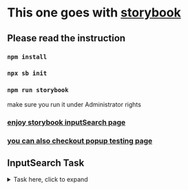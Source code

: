 # This one goes with [storybook](https://storybook.js.org/docs/react/get-started/install)

## Please read the instruction

### `npm install`
### `npx sb init`
### `npm run storybook`

make sure you run it under Administrator rights

### [enjoy storybook inputSearch page](http://localhost:6006/?path=/docs/example-inputsearch--start-search)
### [you can also checkout popup testing page](http://localhost:6006/?path=/story/example-popuppage--open-popup)


## InputSearch Task

<details>
  <summary>Task here, click to expand</summary>

Приложение, в котором реализован компонент (поле ввода) с автодополнением, который получает данные из какого-либо асинхронного источника. Чем более гибким будет апи компонента - тем лучше.

Компонент должен делать запрос к источнику после того, как введено минимальное количество символов в поле ввода (указанное в свойстве компонента).

Источник выдает список элементов на основе текста запроса к нему, принцип формирования списка любой, но рекомендуется какой-либо фильтр по подстроке.

Тип элементов в списке:

{ id: string; caption: string | ReactNode; }


Поле caption по смыслу должно соответствовать тексту запроса (например, начинаться с текста запроса, или содержать его как подстроку).
При выборе элемента из списка должно происходить событие "onSelectItem(id)"
Список из источника желательно отсортировать по алфавиту (в самом источнике, компонент о его логике не знает), и показать во всплывающем "тултипе/меню" под полем ввода.
Источник для примера может заполняться произвольными данными по таймауту, а может запрашивать данные с какого-нибудь публичного апи - это не важно. Главное, чтоб он был асинхронным.
Источник должен быть защищён от "гонок" - когда запрос меняется, а результат предыдущего запроса (не успевший прийти до изменения) приходит в качестве ответа. Всегда должен приходить результат последнего запроса.
Также нужно показывать индикатор загрузки - тут не нужно сложной верстки, главное, чтобы понятно пользователю было - вот сценарий:

начал вводить текст - ввел две буквы
ничего не показалось
ввел третью - показался список с индикатором загрузки
ввел четвертую - произошел перезапрос (старый игнорируется), индикатор на месте остался
подождал - пришли данные в список
ввел еще букву - данные пропали, появился индикатор загрузки (или данные остались, но затеняются индикатором загрузки)
выбрал элемент в списке - он закрылся

Какая-либо сложная верстка для поля ввода и списка не обязательна, достаточно стандартных инпутов и селектов. Но можно использовать и какую-нибудь css-библиотеку, если хочется.

Всплывающий тултип желательно реализовать отдельным компонентом, который будет привязан к элементу, под которым он всплывает, и при этом не использовать библиотек типа popper, а сделать его на чистом реакте и js/css,
режима же позиционирования достаточно одного (слева-внизу, например), но желательно подумать о добавлении разных вариантов позиционирования и настраиваемых модификаторов позиционирования, которые можно было бы добавлять при желании (например, подгонка тултипа под ширину блока, под которым он выпадает).

Реализовывать разные режимы позиционирования не надо, достаточно одного, нужна именно идея об удобном добавлении новых режимов.

При реализации тултипа нужно учитывать, что он может лежать в разных родителях, по-разному спозиционированных, с разным значением overflow и z-index, а также в подобных тултипу компонентах: тултип должен всегда перекрывать все родительские элементы (и даже такой же родительский тултип,  из которого он может быть показан (например, как подменю)).

Реализовывать примеры тултипа, показанного из тултипа (или ещё из какого-то подобного родителя) не надо, нужна именно сама реализация тултипа с безопасным перекрытием родителей.
</details>
